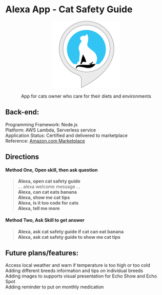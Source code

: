 
# Alexa App - Cat Safety Guide


<p align="center"> 
<img src="https://github.com/thamarnan/cat-safety-guide/blob/master/images/alexa_icon.png?raw=true">  
  </p>

<p align="center"> 
App for cats owner who care for their diets and environments

  </p>
  

## Back-end:  
Programming Framework: Node.js  
Platform: AWS Lambda, Serverless service   
Application Status: Certified and delivered to marketplace  
Reference: [Amazon.com Marketplace]( https://www.amazon.com/Anan-Roderick-Th-safety-guide/dp/B07GZD7ZDN/ref=sr_1_1?s=digital-skills&ie=UTF8&qid=1535843786&sr=1-1&keywords=cat+safety+guide)  


## Directions 
#### Method One, Open skill, then ask question  
> **Alexa, open cat safety guide**  
> ... alexa welcome message ...  
> **Alexa, can cat eats banana**  
> **Alexa, show me cat tips**  
> **Alexa, is it too code for cats**  
> **Alexa, tell me more**  
  
#### Method Two, Ask Skill to get answer  
> **Alexa, ask cat safety guide if cat can eat banana**  
> **Alexa, ask cat safety guide to show me cat tips**  



## Future plans/features:  
Access local weather and warn if temperature is too high or too cold  
Adding different breeds information and tips on individual breeds  
Adding images to supports visual presentation for Echo Show and Echo Spot  
Adding reminder to put on monthly medication  
